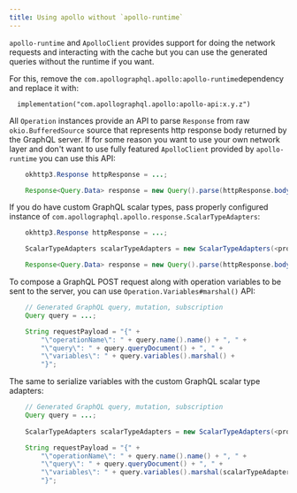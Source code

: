 ```yaml
---
title: Using apollo without `apollo-runtime` 
---
```


`apollo-runtime` and `ApolloClient` provides support for doing the network requests and interacting with the cache but you can use the generated queries without the runtime if you want.

For this, remove the `com.apollographql.apollo:apollo-runtime`dependency and replace it with:

```
  implementation("com.apollographql.apollo:apollo-api:x.y.z")
```

All `Operation` instances provide an API to parse `Response` from raw `okio.BufferedSource` source that represents http response body returned by the GraphQL server.
If for some reason you want to use your own network layer and don't want to use fully featured `ApolloClient` provided by `apollo-runtime` you can use this API:

```java
    okhttp3.Response httpResponse = ...;

    Response<Query.Data> response = new Query().parse(httpResponse.body().source());
```

If you do have custom GraphQL scalar types, pass properly configured instance of `com.apollographql.apollo.response.ScalarTypeAdapters`:

```java
    okhttp3.Response httpResponse = ...;

    ScalarTypeAdapters scalarTypeAdapters = new ScalarTypeAdapters(<provide your custom scalar type adapters>);

    Response<Query.Data> response = new Query().parse(httpResponse.body().source(), scalarTypeAdapters);
```

To compose a GraphQL POST request along with operation variables to be sent to the server, you can use `Operation.Variables#marshal()` API: 

```java
    // Generated GraphQL query, mutation, subscription
    Query query = ...;

    String requestPayload = "{" +
        "\"operationName\": " + query.name().name() + ", " +
        "\"query\": " + query.queryDocument() + ", " +
        "\"variables\": " + query.variables().marshal() +
        "}";
```

The same to serialize variables with the custom GraphQL scalar type adapters:

```java
    // Generated GraphQL query, mutation, subscription
    Query query = ...;
  
    ScalarTypeAdapters scalarTypeAdapters = new ScalarTypeAdapters(<provide your custom scalar type adapters>);

    String requestPayload = "{" +
        "\"operationName\": " + query.name().name() + ", " +
        "\"query\": " + query.queryDocument() + ", " +
        "\"variables\": " + query.variables().marshal(scalarTypeAdapters) +
        "}";
```

